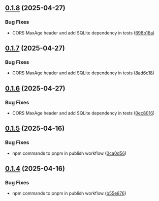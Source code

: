 ## [0.1.8](https://github.com/juicycleff/frank/compare/v0.1.7...v0.1.8) (2025-04-27)


### Bug Fixes

* CORS MaxAge header and add SQLite dependency in tests ([698b18a](https://github.com/juicycleff/frank/commit/698b18a1494b75219b3369e8c4189a12a2ea6542))



## [0.1.7](https://github.com/juicycleff/frank/compare/v0.1.6...v0.1.7) (2025-04-27)


### Bug Fixes

* CORS MaxAge header and add SQLite dependency in tests ([8ad6c18](https://github.com/juicycleff/frank/commit/8ad6c18b5eb4eb414298fc130030b26b9a4e5e7a))



## [0.1.6](https://github.com/juicycleff/frank/compare/v0.1.5...v0.1.6) (2025-04-27)


### Bug Fixes

* CORS MaxAge header and add SQLite dependency in tests ([0ec8016](https://github.com/juicycleff/frank/commit/0ec8016ca2a1318212a1b2288b5cde38273f046f))



## [0.1.5](https://github.com/juicycleff/frank/compare/v0.1.4...v0.1.5) (2025-04-16)


### Bug Fixes

* npm commands to pnpm in publish workflow ([0ca0d56](https://github.com/juicycleff/frank/commit/0ca0d56ce90be82278711b8d1516584b6f9d8199))



## [0.1.4](https://github.com/juicycleff/frank/compare/v0.1.3...v0.1.4) (2025-04-16)


### Bug Fixes

* npm commands to pnpm in publish workflow ([b55e876](https://github.com/juicycleff/frank/commit/b55e876fec3f3a5b18779570937d878e1f799aad))



